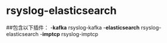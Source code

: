 # rsyslog-elasticsearch

##包含以下插件：
-**kafka** rsyslog-kafka
-**elasticsearch** rsyslog-elasticsearch
-**imptcp** rsyslog-imptcp